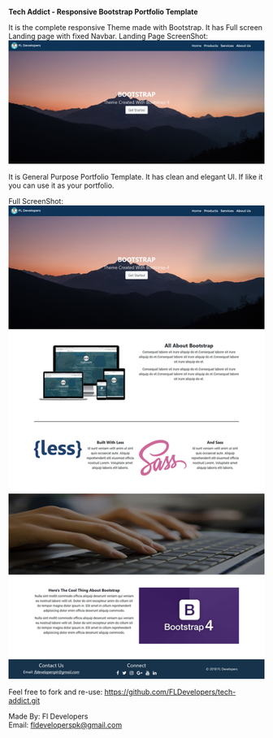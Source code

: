 <strong>Tech Addict - Responsive Bootstrap Portfolio Template</strong>

It is the complete responsive Theme made with Bootstrap.
It has Full screen Landing page with fixed Navbar.
Landing Page ScreenShot:
<img src="Images/Landing-Page.png">


It is General Purpose Portfolio Template. 
It has clean and elegant UI.
If like it you can use it as your portfolio.


Full ScreenShot:
<img src="Images/Full-Snap.jpg">

Feel free to fork and re-use:
https://github.com/FLDevelopers/tech-addict.git


Made By: Fl Developers<BR>
Email: fldeveloperspk@gmail.com
